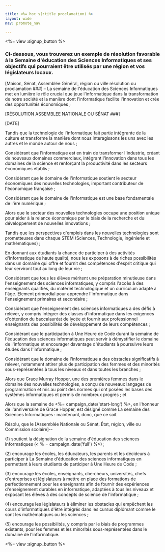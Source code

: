 ```yaml
---

title: <%= hoc_s(:title_proclamation) %>
layout: wide
nav: promote_nav

---
```


<%= view :signup_button %>

### Ci-dessous, vous trouverez un exemple de résolution favorable à la Semaine d'éducation des Sciences Informatiques et ses objectifs qui pourraient être utilisés par une région et vos législateurs locaux.

  
[Maison, Sénat, Assemblée Général, région ou ville résolution ou proclamation ###] – La semaine de l'éducation des Sciences Informatiques met en lumière le rôle crucial que joue l'informatique dans la transformation de notre société et la manière dont l'informatique facilite l'innovation et crée des opportunités économiques ;

[RÉSOLUTION ASSEMBLEE NATIONALE OU SÉNAT ###]

[DATE]

Tandis que la technologie de l'informatique fait partie intégrante de la culture et transforme la manière dont nous interagissons les uns avec les autres et le monde autour de nous ;

Considérant que l'informatique est en train de transformer l'industrie, créant de nouveaux domaines commerciaux, intégrant l'innovation dans tous les domaines de la science et renforçant la productivité dans les secteurs économiques établis ;

Considérant que le domaine de l'informatique soutient le secteur économiques des nouvelles technologies, important contributeur de l'économique française ;

Considérant que le domaine de l'informatique est une base fondamentale de l'ère numérique ;

Alors que le secteur des nouvelles technologies occupe une position unique pour aider à la relance économique par le biais de la recherche et du développement de nouvelles innovations ;

Tandis que les perspectives d'emplois dans les nouvelles technologies sont prometteuses dans chaque STEM (Sciences, Technologie, ingénierie et mathématiques) ;

En donnant aux étudiants la chance de participer à des activités d'informatique de haute qualité, nous les exposons à de riches possibilités dans un domaine qui offre et fournit des compétences d'esprit critique qui leur serviront tout au long de leur vie ;

Considérant que tous les élèves méritent une préparation minutieuse dans l'enseignement des sciences informatiques, y compris l'accès à des enseignants qualifiés, du matériel technologique et un curriculum adapté à l'âge. Element primordial pour apprendre l'informatique dans l'enseignement primaires et secondaire ;

Considérant que l'enseignement des sciences informatiques a des défis à relever, y compris intégrer des classes d'informatique dans les exigences d'obtention du baccalauréat de lycée et fournir aux professionnel enseignants des possibilités de développement de leurs compétences ;

Considérant que le participation à Une Heure de Code durant la semaine de l'éducation des sciences informatiques peut servir à démystifier le domaine de l'informatique et encourager davantage d'étudiants à poursuivre leurs études dans l'informatique ;

Considérant que le domaine de l'informatique a des obstacles significatifs à relever, notamment attirer plus de participation des femmes et des minorités sous-représentées à tous les niveaux et dans toutes les branches ;

Alors que Grace Murray Hopper, une des premières femmes dans le domaine des nouvelles technologies, a conçu de nouveaux langages de programmation et mis au point des normes qui ont posées les bases des systèmes informatiques et permis de nombreux progrès ; et

Alors que la semaine de <%= campaign_date('start-long') %>, en l'honneur de l'anniversaire de Grace Hopper, est désigné comme La semaine des Sciences Informatiques : maintenant, donc, que ce soit

Résolu, que le [Assemblée Nationale ou Sénat, État, région, ville ou Commission scolaire]--

(1) soutient la désignation de la semaine d'éducation des sciences informatiques (< % = campaign_date('full') %>) ;

(2) encourage les écoles, les éducateurs, les parents et les décideurs à participer à La Semaine d'éducation des sciences informatiques en permettant à leurs étudiants de participer à Une Heure de Code ;

(3) encourage les écoles, enseignants, chercheurs, universités, chefs d'entreprises et législateurs à mettre en place des formations de perfectionnement pour les enseignants afin de fournir des expériences d'enseignement durables en informatique, adaptées à tous les niveaux et exposant les élèves à des concepts de science de l'informatique ;

(4) encourage les législateurs à éliminer les obstacles qui empêchent les cours d'informatiques d'être intégrés dans les cursus diplômant comme le sont les mathématiques ou les sciences ;

(5) encourage les possibilités, y compris par le biais de programmes existants, pour les femmes et les minorités sous-représentées dans le domaine de l'informatique.

<%= view :signup_button %>